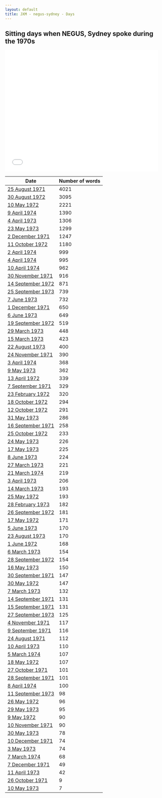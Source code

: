 ```yaml
---
layout: default
title: JXM - negus-sydney - Days
---
```

## Sitting days when NEGUS, Sydney spoke during the 1970s

<iframe width="100%" height="400" frameborder="0" scrolling="no" src="//plot.ly/~wragge/885.embed"></iframe>

| Date | Number of words |
|--------------|----------------|
|[25 August 1971](https://historichansard.net/senate/1971/19710825_senate_27_s49/)|4021|
|[30 August 1972](https://historichansard.net/senate/1972/19720830_senate_27_s53/)|3095|
|[10 May 1972](https://historichansard.net/senate/1972/19720510_senate_27_s52/)|2221|
|[9 April 1974](https://historichansard.net/senate/1974/19740409_senate_28_s59/)|1390|
|[4 April 1973](https://historichansard.net/senate/1973/19730404_senate_28_s55/)|1306|
|[23 May 1973](https://historichansard.net/senate/1973/19730523_senate_28_s56/)|1299|
|[2 December 1971](https://historichansard.net/senate/1971/19711202_senate_27_s50/)|1247|
|[11 October 1972](https://historichansard.net/senate/1972/19721011_senate_27_s54/)|1180|
|[2 April 1974](https://historichansard.net/senate/1974/19740402_senate_28_s59/)|999|
|[4 April 1974](https://historichansard.net/senate/1974/19740404_senate_28_s59/)|995|
|[10 April 1974](https://historichansard.net/senate/1974/19740410_senate_28_s59/)|962|
|[30 November 1971](https://historichansard.net/senate/1971/19711130_senate_27_s50/)|916|
|[14 September 1972](https://historichansard.net/senate/1972/19720914_senate_27_s53/)|871|
|[25 September 1973](https://historichansard.net/senate/1973/19730925_senate_28_s57/)|739|
|[7 June 1973](https://historichansard.net/senate/1973/19730607_senate_28_s56/)|732|
|[1 December 1971](https://historichansard.net/senate/1971/19711201_senate_27_s50/)|650|
|[6 June 1973](https://historichansard.net/senate/1973/19730606_senate_28_s56/)|649|
|[19 September 1972](https://historichansard.net/senate/1972/19720919_senate_27_s53/)|519|
|[29 March 1973](https://historichansard.net/senate/1973/19730329_senate_28_s55/)|448|
|[15 March 1973](https://historichansard.net/senate/1973/19730315_senate_28_s55/)|423|
|[22 August 1973](https://historichansard.net/senate/1973/19730822_senate_28_s57/)|400|
|[24 November 1971](https://historichansard.net/senate/1971/19711124_senate_27_s50/)|390|
|[3 April 1974](https://historichansard.net/senate/1974/19740403_senate_28_s59/)|368|
|[9 May 1973](https://historichansard.net/senate/1973/19730509_senate_28_s56/)|362|
|[13 April 1972](https://historichansard.net/senate/1972/19720413_senate_27_s51/)|339|
|[7 September 1971](https://historichansard.net/senate/1971/19710907_senate_27_s49/)|329|
|[23 February 1972](https://historichansard.net/senate/1972/19720223_senate_27_s51/)|320|
|[18 October 1972](https://historichansard.net/senate/1972/19721018_senate_27_s54/)|294|
|[12 October 1972](https://historichansard.net/senate/1972/19721012_senate_27_s54/)|291|
|[31 May 1973](https://historichansard.net/senate/1973/19730531_senate_28_s56/)|286|
|[16 September 1971](https://historichansard.net/senate/1971/19710916_senate_27_s49/)|258|
|[25 October 1972](https://historichansard.net/senate/1972/19721025_senate_27_s54/)|233|
|[24 May 1973](https://historichansard.net/senate/1973/19730524_senate_28_s56/)|226|
|[17 May 1973](https://historichansard.net/senate/1973/19730517_senate_28_s56/)|225|
|[8 June 1973](https://historichansard.net/senate/1973/19730608_senate_28_s56/)|224|
|[27 March 1973](https://historichansard.net/senate/1973/19730327_senate_28_s55/)|221|
|[21 March 1974](https://historichansard.net/senate/1974/19740321_senate_28_s59/)|219|
|[3 April 1973](https://historichansard.net/senate/1973/19730403_senate_28_s55/)|206|
|[14 March 1973](https://historichansard.net/senate/1973/19730314_senate_28_s55/)|193|
|[25 May 1972](https://historichansard.net/senate/1972/19720525_senate_27_s52/)|193|
|[28 February 1973](https://historichansard.net/senate/1973/19730228_senate_28_s55/)|182|
|[26 September 1972](https://historichansard.net/senate/1972/19720926_senate_27_s54/)|181|
|[17 May 1972](https://historichansard.net/senate/1972/19720517_senate_27_s52/)|171|
|[5 June 1973](https://historichansard.net/senate/1973/19730605_senate_28_s56/)|170|
|[23 August 1973](https://historichansard.net/senate/1973/19730823_senate_28_s57/)|170|
|[1 June 1972](https://historichansard.net/senate/1972/19720601_senate_27_s52/)|168|
|[6 March 1973](https://historichansard.net/senate/1973/19730306_senate_28_s55/)|154|
|[28 September 1972](https://historichansard.net/senate/1972/19720928_senate_27_s54/)|154|
|[16 May 1973](https://historichansard.net/senate/1973/19730516_senate_28_s56/)|150|
|[30 September 1971](https://historichansard.net/senate/1971/19710930_senate_27_s49/)|147|
|[30 May 1972](https://historichansard.net/senate/1972/19720530_senate_27_s52/)|147|
|[7 March 1973](https://historichansard.net/senate/1973/19730307_senate_28_s55/)|132|
|[14 September 1971](https://historichansard.net/senate/1971/19710914_senate_27_s49/)|131|
|[15 September 1971](https://historichansard.net/senate/1971/19710915_senate_27_s49/)|131|
|[27 September 1973](https://historichansard.net/senate/1973/19730927_senate_28_s57/)|125|
|[4 November 1971](https://historichansard.net/senate/1971/19711104_senate_27_s50_C1/)|117|
|[9 September 1971](https://historichansard.net/senate/1971/19710909_senate_27_s49/)|116|
|[24 August 1971](https://historichansard.net/senate/1971/19710824_senate_27_s49/)|112|
|[10 April 1973](https://historichansard.net/senate/1973/19730410_senate_28_s55/)|110|
|[5 March 1974](https://historichansard.net/senate/1974/19740305_SENATE_28_S59/)|107|
|[18 May 1972](https://historichansard.net/senate/1972/19720518_senate_27_s52/)|107|
|[27 October 1971](https://historichansard.net/senate/1971/19711027_senate_27_s50/)|101|
|[28 September 1971](https://historichansard.net/senate/1971/19710928_senate_27_s49/)|101|
|[8 April 1974](https://historichansard.net/senate/1974/19740408_senate_28_s59/)|100|
|[11 September 1973](https://historichansard.net/senate/1973/19730911_senate_28_s57/)|98|
|[26 May 1972](https://historichansard.net/senate/1972/19720526_senate_27_s52/)|96|
|[29 May 1973](https://historichansard.net/senate/1973/19730529_senate_28_s56/)|95|
|[9 May 1972](https://historichansard.net/senate/1972/19720509_senate_27_s52/)|90|
|[10 November 1971](https://historichansard.net/senate/1971/19711110_senate_27_s50/)|90|
|[30 May 1973](https://historichansard.net/senate/1973/19730530_senate_28_s56/)|78|
|[10 December 1971](https://historichansard.net/senate/1971/19711210_senate_27_s50/)|74|
|[3 May 1973](https://historichansard.net/senate/1973/19730503_senate_28_s55/)|74|
|[7 March 1974](https://historichansard.net/senate/1974/19740307_senate_28_s59/)|68|
|[7 December 1971](https://historichansard.net/senate/1971/19711207_senate_27_s50/)|49|
|[11 April 1973](https://historichansard.net/senate/1973/19730411_senate_28_s55/)|42|
|[26 October 1971](https://historichansard.net/senate/1971/19711026_senate_27_s50/)|9|
|[10 May 1973](https://historichansard.net/senate/1973/19730510_senate_28_s56/)|7|
